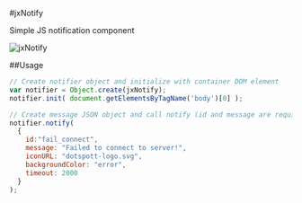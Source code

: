 #jxNotify

Simple JS notification component

![jxNotify](http://semisignal.com/uploaded_images/jx-notify.gif)

##Usage

```js
// Create notifier object and initialize with container DOM element
var notifier = Object.create(jxNotify);
notifier.init( document.getElementsByTagName('body')[0] ); 

// Create message JSON object and call notify (id and message are required)
notifier.notify(
  {
    id:"fail_connect",
    message: "Failed to connect to server!",
    iconURL: "dotspott-logo.svg",
    backgroundColor: "error",
    timeout: 2000
  }
);

```
